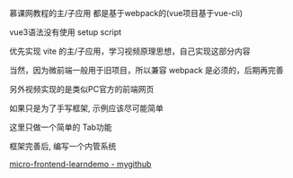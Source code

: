 

慕课网教程的主/子应用 都是基于webpack的(vue项目基于vue-cli)

vue3语法没有使用 setup script

优先实现 vite 的主/子应用，学习视频原理思想，自己实现这部分内容

当然，因为微前端一般用于旧项目，所以兼容 webpack 是必须的，后期再完善

另外视频实现的是类似PC官方的前端网页

如果只是为了手写框架, 示例应该尽可能简单

这里只做一个简单的 Tab功能

框架完善后, 编写一个内管系统

[micro-frontend-learndemo - mygithub](https://github.com/luojinan/micro-frontend-learndemo)